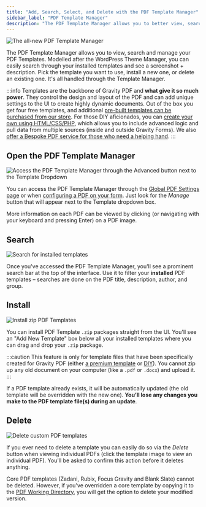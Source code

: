 ```yaml
---
title: "Add, Search, Select, and Delete with the PDF Template Manager"
sidebar_label: "PDF Template Manager"
description: "The PDF Template Manager allows you to better view, search and manage your PDF Templates. You can easily search through your installed templates, see what a PDF might look like and view supported features. You can also install PDFs via a zip file and easily delete them, too."
---
```


![The all-new PDF Template Manager](https://resources.gravitypdf.com/uploads/2021/03/v6-Advanced-Template-Selector.png)

The PDF Template Manager allows you to view, search and manage your PDF Templates. Modelled after the WordPress Theme Manager, you can easily search through your installed templates and see a screenshot + description. Pick the template you want to use, install a new one, or delete an existing one. It's all handled through the Template Manager. 

:::info
Templates are the backbone of Gravity PDF and **what give it so much power**. They control the design and layout of the PDF and can add unique settings to the UI to create highly dynamic documents. Out of the box you get four free templates, and additional [pre-built templates can be purchased from our store](https://gravitypdf.com/store/#templates). For those DIY aficionados, you can [create your own using HTML/CSS/PHP](../developers/first-custom-pdf.md), which allows you to include advanced logic and pull data from multiple sources (inside and outside Gravity Forms). We also [offer a Bespoke PDF service for those who need a helping hand](https://gravitypdf.com/bespoke/).
:::

## Open the PDF Template Manager 

![Access the PDF Template Manager through the Advanced button next to the Template Dropdown](https://resources.gravitypdf.com/uploads/2021/03/v6-Access-Manager.png) 

You can access the PDF Template Manager through the [Global PDF Settings page](global-settings.md#default-template) or when [configuring a PDF on your form](setup-pdf.md#template). Just look for the *Manage* button that will appear next to the Template dropdown box. 

More information on each PDF can be viewed by clicking (or navigating with your keyboard and pressing Enter) on a PDF image.

## Search 

![Search for installed templates](https://resources.gravitypdf.com/uploads/2021/03/v6-Search-Templates.png) 

Once you've accessed the PDF Template Manager, you'll see a prominent search bar at the top of the interface. Use it to filter your **installed** PDF templates – searches are done on the PDF title, description, author, and group.

## Install 

![Install zip PDF Templates](https://resources.gravitypdf.com/uploads/2021/03/v6-Installing-Template.png) 

You can install PDF Template `.zip` packages straight from the UI. You'll see an "Add New Template" box below all your installed templates where you can drag and drop your `.zip` package.

:::caution
This feature is only for template files that have been specifically created for Gravity PDF (either [a premium template](https://gravitypdf.com/store/#templates) or [DIY](../developers/start-customising.md)). You cannot zip up any old document on your computer (like a `.pdf` or `.docx`) and upload it.
:::

If a PDF template already exists, it will be automatically updated (the old template will be overridden with the new one). **You’ll lose any changes you make to the PDF template file(s) during an update**.

## Delete 

![Delete custom PDF templates](https://resources.gravitypdf.com/uploads/2021/03/v6-Details-Page-Delete.png) 

If you ever need to delete a template you can easily do so via the _Delete_ button when viewing individual PDFs (click the template image to view an individual PDF). You'll be asked to confirm this action before it deletes anything. 

Core PDF templates (Zadani, Rubix, Focus Gravity and Blank Slate) cannot be deleted. However, if you've overridden a core template by copying it to the [PDF Working Directory](../developers/first-custom-pdf.md#working-directory), you will get the option to delete your modified version.
